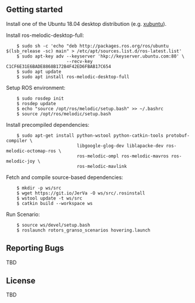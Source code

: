 ## Getting started
Install one of the Ubuntu 18.04 desktop distribution (e.g. [xubuntu][xubuntu]).

Install ros-melodic-desktop-full:
```console
    $ sudo sh -c 'echo "deb http://packages.ros.org/ros/ubuntu $(lsb_release -sc) main" > /etc/apt/sources.list.d/ros-latest.list'
    $ sudo apt-key adv --keyserver 'hkp://keyserver.ubuntu.com:80' \
                       --recv-key C1CF6E31E6BADE8868B172B4F42ED6FBAB17C654
    $ sudo apt update
    $ sudo apt install ros-melodic-desktop-full
```
Setup ROS environment:
```console
    $ sudo rosdep init
    $ rosdep update
    $ echo "source /opt/ros/melodic/setup.bash" >> ~/.bashrc
    $ source /opt/ros/melodic/setup.bash
```
Install precompiled dependencies:
```console
    $ sudo apt-get install python-wstool python-catkin-tools protobuf-compiler \
                           libgoogle-glog-dev liblapacke-dev ros-melodic-octomap-ros \
                           ros-melodic-ompl ros-melodic-mavros ros-melodic-joy \
                           ros-melodic-mavlink
```
Fetch and compile source-based dependencies:
```console
    $ mkdir -p ws/src
    $ wget https://git.io/JerVa -O ws/src/.rosinstall
    $ wstool update -t ws/src
    $ catkin build --workspace ws
```
Run Scenario:
```console
    $ source ws/devel/setup.bash
    $ roslaunch rotors_granso_scenarios hovering.launch
```

## Reporting Bugs
TBD

## License
TBD

[xubuntu]: http://ftp.lysator.liu.se/ubuntu-dvd/xubuntu/releases/18.04/release/xubuntu-18.04-desktop-amd64.iso